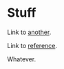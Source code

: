 # Stuff

Link to [another](another.html).

Link to [reference](http://127.0.0.1:8000/reference/index.html).

Whatever.
